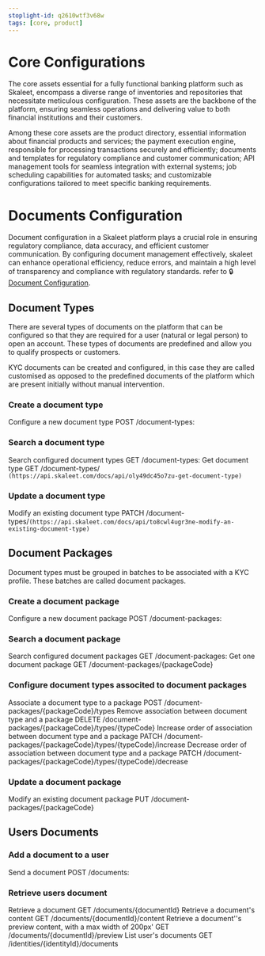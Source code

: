 ```yaml
---
stoplight-id: q2610wtf3v68w
tags: [core, product]
---
```


# Core Configurations

The core assets essential for a fully functional banking platform such as Skaleet, encompass a diverse range of inventories and repositories that necessitate meticulous configuration. These assets are the backbone of the platform, ensuring seamless operations and delivering value to both financial institutions and their customers. 

Among these core assets are the product directory, essential information about financial products and services; the payment execution engine, responsible for processing transactions securely and efficiently; documents and templates for regulatory compliance and customer communication; API management tools for seamless integration with external systems; job scheduling capabilities for automated tasks; and customizable configurations tailored to meet specific banking requirements. 

# Documents Configuration
Document configuration in a Skaleet platform plays a crucial role in ensuring regulatory compliance, data accuracy, and efficient customer communication. By configuring document management effectively, skaleet can enhance operational efficiency, reduce errors, and maintain a high level of transparency and compliance with regulatory standards.
refer to 🔒[Document Configuration](https://tagpay.atlassian.net/wiki/spaces/BAB/pages/3046408530/Document+Configuration#Introduction-to-Document-Configuration).

## Document Types
There are several types of documents on the platform that can be configured so that they are required for a user (natural or legal person) to open an account. These types of documents are predefined and allow you to qualify prospects or customers.

KYC documents can be created and configured, in this case they are called customised as opposed to the predefined documents of the platform which are present initially without manual intervention.
### Create a document type
Configure a new document type	POST	/document-types:
### Search a document type
Search configured document types	GET	/document-types:
Get document type	GET	/document-types/ `(https://api.skaleet.com/docs/api/oly49dc45o7zu-get-document-type)`
### Update a document type
Modify an existing document type	PATCH	/document-types/`(https://api.skaleet.com/docs/api/to8cwl4ugr3ne-modify-an-existing-document-type)`

## Document Packages
Document types must be grouped in batches to be associated with a KYC profile. These batches are called document packages.

### Create a document package
Configure a new document package	POST	/document-packages:
### Search a document package
Search configured document packages	GET	/document-packages:
Get one document package	GET	/document-packages/{packageCode}
### Configure document types associted to document packages
Associate a document type to a package	POST	/document-packages/{packageCode}/types
Remove association between document type and a package	DELETE	/document-packages/{packageCode}/types/{typeCode}
Increase order of association between document type and a package	PATCH	/document-packages/{packageCode}/types/{typeCode}/increase
Decrease order of association between document type and a package	PATCH	/document-packages/{packageCode}/types/{typeCode}/decrease
### Update a document package
Modify an existing document package	PUT	/document-packages/{packageCode}

## Users Documents

### Add a document to a user
Send a document	POST	/documents:
### Retrieve users document
Retrieve a document	GET	/documents/{documentId}
Retrieve a document's content	GET	/documents/{documentId}/content
Retrieve a document''s preview content, with a max width of 200px'	GET	/documents/{documentId}/preview
List user's documents	GET	/identities/{identityId}/documents
